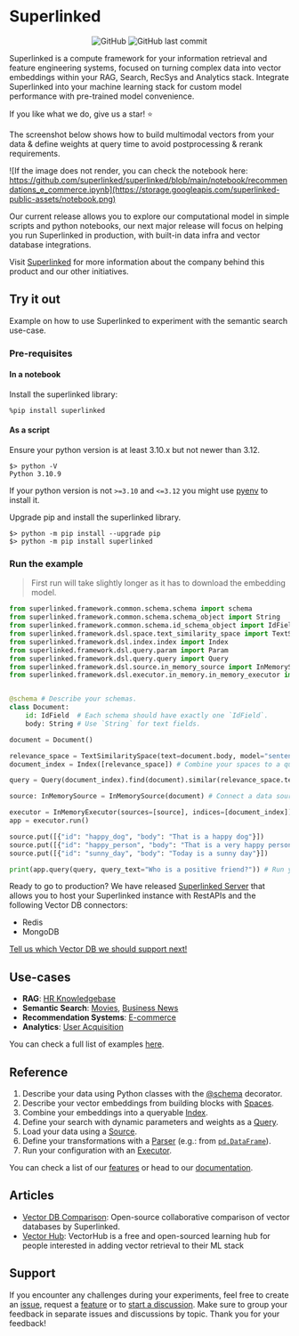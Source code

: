 # Superlinked 

<div align="center">

![GitHub](https://img.shields.io/github/license/superlinked/superlinked) ![GitHub last commit](https://img.shields.io/github/last-commit/superlinked/superlinked)

</div>


Superlinked is a compute framework for your information retrieval and feature engineering systems, focused on turning complex data into vector embeddings within your RAG, Search, RecSys and Analytics stack. Integrate Superlinked into your machine learning stack for custom model performance with pre-trained model convenience. 

If you like what we do, give us a star! ⭐

The screenshot below shows how to build multimodal vectors from your data & define weights at query time to avoid postprocessing & rerank requirements.

![If the image does not render, you can check the notebook here: https://github.com/superlinked/superlinked/blob/main/notebook/recommendations_e_commerce.ipynb](https://storage.googleapis.com/superlinked-public-assets/notebook.png)

Our current release allows you to explore our computational model in simple scripts and python notebooks, our next major release will focus on helping you run Superlinked in production, with built-in data infra and vector database integrations.

Visit [Superlinked](https://superlinked.com/) for more information about the company behind this product and our other initiatives.

## Try it out

Example on how to use Superlinked to experiment with the semantic search use-case. 

### Pre-requisites

#### In a notebook

Install the superlinked library: 
```
%pip install superlinked
```

#### As a script 
Ensure your python version is at least 3.10.x but not newer than 3.12.

```commandline
$> python -V
Python 3.10.9
```

If your python version is not `>=3.10` and `<=3.12` you might use [pyenv](https://github.com/pyenv/pyenv) to install it. 

Upgrade pip and install the superlinked library.

```commandline
$> python -m pip install --upgrade pip
$> python -m pip install superlinked
```

### Run the example

>First run will take slightly longer as it has to download the embedding model.  

```python
from superlinked.framework.common.schema.schema import schema
from superlinked.framework.common.schema.schema_object import String
from superlinked.framework.common.schema.id_schema_object import IdField
from superlinked.framework.dsl.space.text_similarity_space import TextSimilaritySpace
from superlinked.framework.dsl.index.index import Index
from superlinked.framework.dsl.query.param import Param
from superlinked.framework.dsl.query.query import Query
from superlinked.framework.dsl.source.in_memory_source import InMemorySource
from superlinked.framework.dsl.executor.in_memory.in_memory_executor import InMemoryExecutor


@schema # Describe your schemas.
class Document:
    id: IdField  # Each schema should have exactly one `IdField`.
    body: String # Use `String` for text fields.

document = Document()

relevance_space = TextSimilaritySpace(text=document.body, model="sentence-transformers/all-mpnet-base-v2") # Select your semantic embedding model.
document_index = Index([relevance_space]) # Combine your spaces to a queryable index.

query = Query(document_index).find(document).similar(relevance_space.text, Param("query_text")) # Define your query with dynamic parameters.

source: InMemorySource = InMemorySource(document) # Connect a data source to your schema.

executor = InMemoryExecutor(sources=[source], indices=[document_index]) # Tie it all together to run your configuration.
app = executor.run()

source.put([{"id": "happy_dog", "body": "That is a happy dog"}])
source.put([{"id": "happy_person", "body": "That is a very happy person"}])
source.put([{"id": "sunny_day", "body": "Today is a sunny day"}])

print(app.query(query, query_text="Who is a positive friend?")) # Run your query.
```

Ready to go to production? We have released [Superlinked Server](https://github.com/superlinked/superlinked/blob/main/server) that allows you to host your Superlinked instance with RestAPIs and the following Vector DB connectors:
- Redis
- MongoDB
  
[Tell us which Vector DB we should support next!](https://github.com/superlinked/superlinked/discussions/41)

## Use-cases

- **RAG**: [HR Knowledgebase](https://github.com/superlinked/superlinked/blob/main/notebook/rag_hr_knowledgebase.ipynb)
- **Semantic Search**: [Movies](https://github.com/superlinked/superlinked/blob/main/notebook/semantic_search_netflix_titles.ipynb), [Business News](https://github.com/superlinked/superlinked/blob/main/notebook/semantic_search_news.ipynb)
- **Recommendation Systems**: [E-commerce](https://github.com/superlinked/superlinked/blob/main/notebook/recommendations_e_commerce.ipynb)
- **Analytics**: [User Acquisition](https://github.com/superlinked/superlinked/blob/main/notebook/analytics_user_acquisition.ipynb)

You can check a full list of examples [here](https://github.com/superlinked/superlinked/tree/main/notebook).

## Reference

1. Describe your data using Python classes with the [@schema](https://github.com/superlinked/superlinked/blob/main/framework/reference/common/schema/schema.md) decorator.
2. Describe your vector embeddings from building blocks with [Spaces](https://github.com/superlinked/superlinked/blob/main/framework/reference/dsl/space/index.md).
3. Combine your embeddings into a queryable [Index](https://github.com/superlinked/superlinked/blob/main/framework/reference/dsl/index/index.m.md).
4. Define your search with dynamic parameters and weights as a [Query](https://github.com/superlinked/superlinked/blob/main/framework/reference/dsl/query/query.md).
5. Load your data using a [Source](https://github.com/superlinked/superlinked/blob/main/framework/reference/dsl/source/index.md).
6. Define your transformations with a [Parser](https://github.com/superlinked/superlinked/blob/main/framework/reference/common/parser) (e.g.: from [`pd.DataFrame`](https://github.com/superlinked/superlinked/blob/main/framework/reference/common/parser/dataframe_parser.md)). 
7. Run your configuration with an [Executor](https://github.com/superlinked/superlinked/blob/main/framework/reference/dsl/executor/in_memory/in_memory_executor.md).

You can check a list of our [features](https://github.com/superlinked/superlinked/tree/main/notebook/feature) or head to our [documentation](https://github.com/superlinked/superlinked/tree/main/framework/reference).
  
## Articles

- [Vector DB Comparison](https://superlinked.com/vector-db-comparison/): Open-source collaborative comparison of vector databases by Superlinked.
- [Vector Hub](https://superlinked.com/vectorhub/): VectorHub is a free and open-sourced learning hub for people interested in adding vector retrieval to their ML stack

## Support

If you encounter any challenges during your experiments, feel free to create an [issue](https://github.com/superlinked/superlinked/issues/new?assignees=ClaireSuperlinked&labels=bug&projects=&template=bug_report.md&title=), request a [feature](https://github.com/superlinked/superlinked/issues/new?assignees=ClaireSuperlinked&labels=enhancement&projects=&template=feature_request.md&title=) or to [start a discussion](https://github.com/superlinked/superlinked/discussions/new/choose).
Make sure to group your feedback in separate issues and discussions by topic. Thank you for your feedback!
